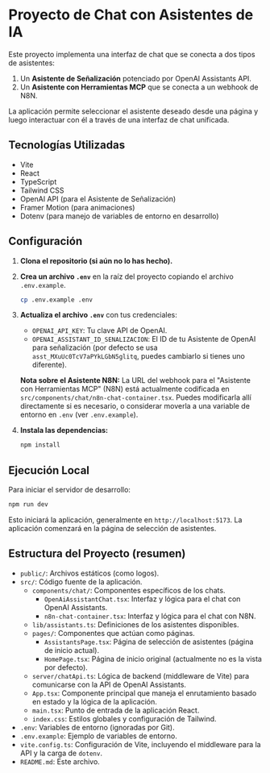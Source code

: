 # Proyecto de Chat con Asistentes de IA

Este proyecto implementa una interfaz de chat que se conecta a dos tipos de asistentes:
1.  Un **Asistente de Señalización** potenciado por OpenAI Assistants API.
2.  Un **Asistente con Herramientas MCP** que se conecta a un webhook de N8N.

La aplicación permite seleccionar el asistente deseado desde una página y luego interactuar con él a través de una interfaz de chat unificada.

## Tecnologías Utilizadas

*   Vite
*   React
*   TypeScript
*   Tailwind CSS
*   OpenAI API (para el Asistente de Señalización)
*   Framer Motion (para animaciones)
*   Dotenv (para manejo de variables de entorno en desarrollo)

## Configuración

1.  **Clona el repositorio (si aún no lo has hecho).**
2.  **Crea un archivo `.env`** en la raíz del proyecto copiando el archivo `.env.example`.
    ```bash
    cp .env.example .env
    ```
3.  **Actualiza el archivo `.env`** con tus credenciales:
    *   `OPENAI_API_KEY`: Tu clave API de OpenAI.
    *   `OPENAI_ASSISTANT_ID_SENALIZACION`: El ID de tu Asistente de OpenAI para señalización (por defecto se usa `asst_MXuUc0TcV7aPYkLGbN5glitq`, puedes cambiarlo si tienes uno diferente).

    **Nota sobre el Asistente N8N:** La URL del webhook para el "Asistente con Herramientas MCP" (N8N) está actualmente codificada en `src/components/chat/n8n-chat-container.tsx`. Puedes modificarla allí directamente si es necesario, o considerar moverla a una variable de entorno en `.env` (ver `.env.example`).

4.  **Instala las dependencias:**
    ```bash
    npm install
    ```

## Ejecución Local

Para iniciar el servidor de desarrollo:
```bash
npm run dev
```
Esto iniciará la aplicación, generalmente en `http://localhost:5173`. La aplicación comenzará en la página de selección de asistentes.

## Estructura del Proyecto (resumen)

*   `public/`: Archivos estáticos (como logos).
*   `src/`: Código fuente de la aplicación.
    *   `components/chat/`: Componentes específicos de los chats.
        *   `OpenAiAssistantChat.tsx`: Interfaz y lógica para el chat con OpenAI Assistants.
        *   `n8n-chat-container.tsx`: Interfaz y lógica para el chat con N8N.
    *   `lib/assistants.ts`: Definiciones de los asistentes disponibles.
    *   `pages/`: Componentes que actúan como páginas.
        *   `AssistantsPage.tsx`: Página de selección de asistentes (página de inicio actual).
        *   `HomePage.tsx`: Página de inicio original (actualmente no es la vista por defecto).
    *   `server/chatApi.ts`: Lógica de backend (middleware de Vite) para comunicarse con la API de OpenAI Assistants.
    *   `App.tsx`: Componente principal que maneja el enrutamiento basado en estado y la lógica de la aplicación.
    *   `main.tsx`: Punto de entrada de la aplicación React.
    *   `index.css`: Estilos globales y configuración de Tailwind.
*   `.env`: Variables de entorno (ignoradas por Git).
*   `.env.example`: Ejemplo de variables de entorno.
*   `vite.config.ts`: Configuración de Vite, incluyendo el middleware para la API y la carga de `dotenv`.
*   `README.md`: Este archivo.